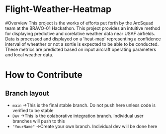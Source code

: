 # Flight-Weather-Heatmap
#Overview
This project is the works of efforts put forth by the ArcSquad team at the BRAVO-01 Hackathon. This project provides an intuitive method for displaying predictive and corelative weather data near USAF airfields. Data is processed and displayed on a 'heat-map' representing a confidence interval of wheather or not a sortie is expected to be able to be conducted. These metrics are predicted based on input aircraft operating parameters and local weather data. 

# How to Contribute
## Branch layout
- <code>main</code> ->This is the final stable branch. Do not push here unless code is verified to be stable
- <code>Dev</code> ->This is the colaborative integration branch. Individual user branches will push to this
- <code>"YourName"</code> ->Create your own branch. Individual dev will be done here
